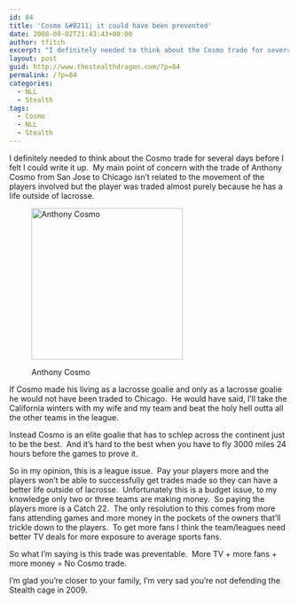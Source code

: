 ```yaml
---
id: 84
title: 'Cosmo &#8211; it could have been prevented'
date: 2008-09-02T21:43:43+00:00
author: tfitch
excerpt: "I definitely needed to think about the Cosmo trade for several days before I felt I could write it up.  My main point of concern with the trade of Anthony Cosmo from San Jose to Chicago isn't related to the movement of the players involved but the player was traded almost purely because he has a life outside of lacrosse."
layout: post
guid: http://www.thestealthdragon.com/?p=84
permalink: /?p=84
categories:
  - NLL
  - Stealth
tags:
  - Cosmo
  - NLL
  - Stealth
---
```

I definitely needed to think about the Cosmo trade for several days before I felt I could write it up.  My main point of concern with the trade of Anthony Cosmo from San Jose to Chicago isn&#8217;t related to the movement of the players involved but the player was traded almost purely because he has a life outside of lacrosse.<figure id="attachment_85" aria-describedby="caption-attachment-85" style="width: 273px" class="wp-caption alignright">

[<img class="size-full wp-image-85  " title="1051331_439232734" src="http://www.thestealthdragon.com/wp-content/uploads/2008/09/1051331_439232734.jpg" alt="Anthony Cosmo" width="273" height="273" />](http://www.thestealthdragon.com/wp-content/uploads/2008/09/1051331_439232734.jpg)<figcaption id="caption-attachment-85" class="wp-caption-text">Anthony Cosmo</figcaption></figure> 

If Cosmo made his living as a lacrosse goalie and only as a lacrosse goalie he would not have been traded to Chicago.  He would have said, I&#8217;ll take the California winters with my wife and my team and beat the holy hell outta all the other teams in the league.

Instead Cosmo is an elite goalie that has to schlep across the continent just to be the best.  And it&#8217;s hard to the best when you have to fly 3000 miles 24 hours before the games to prove it.

So in my opinion, this is a league issue.  Pay your players more and the players won&#8217;t be able to successfully get trades made so they can have a better life outside of lacrosse.  Unfortunately this is a budget issue, to my knowledge only two or three teams are making money.  So paying the players more is a Catch 22.  The only resolution to this comes from more fans attending games and more money in the pockets of the owners that&#8217;ll trickle down to the players.  To get more fans I think the team/leagues need better TV deals for more exposure to average sports fans.

So what I&#8217;m saying is this trade was preventable.  More TV + more fans + more money = No Cosmo trade.

I&#8217;m glad you&#8217;re closer to your family, I&#8217;m very sad you&#8217;re not defending the Stealth cage in 2009.